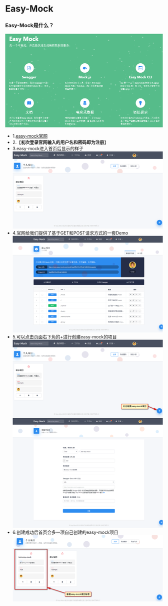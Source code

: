 # Easy-Mock

### Easy-Mock是什么？
![EasyMock介绍](https://raw.githubusercontent.com/CuityMiko/easy-mock-doc/master/images/1.png)

- 1.[easy-mock官网](https://www.easy-mock.com)
- 2.【**初次登录官网输入的用户名和密码即为注册**】
- 3.easy-mock进入首页后显示的样子
![EasyMock首页](https://raw.githubusercontent.com/CuityMiko/easy-mock-doc/master/images/2.png)
- 4.官网给我们提供了基于GET和POST请求方式的一套Demo
![EasyMock官方案例](https://raw.githubusercontent.com/CuityMiko/easy-mock-doc/master/images/3.png)
- 5.可以点击页面右下角的+进行创建easy-mock的项目
![EasyMock添加](https://raw.githubusercontent.com/CuityMiko/easy-mock-doc/master/images/6.png)
![EasyMock添加](https://raw.githubusercontent.com/CuityMiko/easy-mock-doc/master/images/4.png)
- 6.创建成功后首页会多一项自己创建的easy-mock项目
![EasyMock新增](https://raw.githubusercontent.com/CuityMiko/easy-mock-doc/master/images/5.png) 
